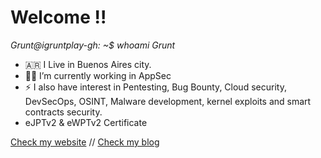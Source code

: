 # Welcome !!

*Grunt@igruntplay-gh: ~$ whoami*
*Grunt*

<!--
**igruntplay/igruntplay** is a ✨ _special_ ✨ repository because its `README.md` (this file) appears on your GitHub profile.

Here are some ideas to get you started:
- 🤔 I’m looking for help with ...
- 💬 Ask me about ...
- 📫 How to reach me: ...
- 😄 Pronouns: ...


-->

- 🇦🇷 I Live in Buenos Aires city.
- 👨‍💻 I’m currently working in AppSec
- ⚡ I also have interest in Pentesting, Bug Bounty, Cloud security, DevSecOps, OSINT, Malware development, kernel exploits and smart contracts security.
- eJPTv2 & eWPTv2 Certificate 

 [Check my website](https://grunt.ar/) //
 [Check my blog](https://blog.grunt.ar/)
